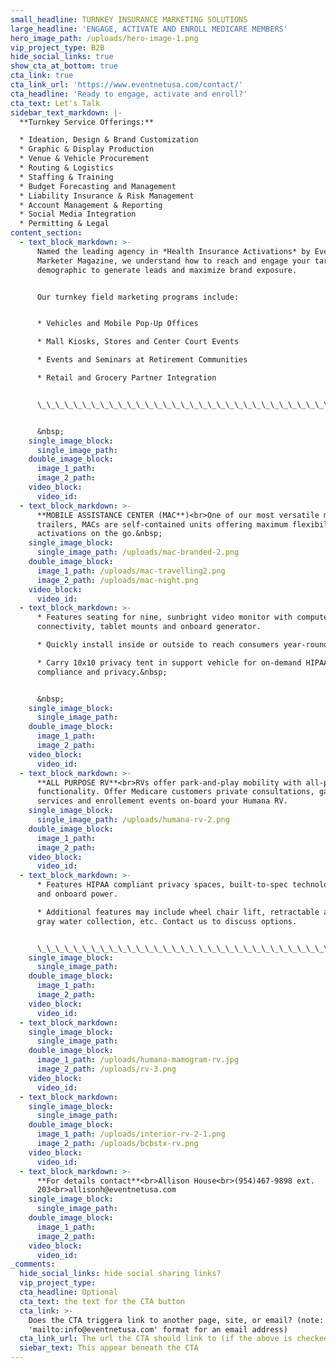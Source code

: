 ```yaml
---
small_headline: TURNKEY INSURANCE MARKETING SOLUTIONS
large_headline: 'ENGAGE, ACTIVATE AND ENROLL MEDICARE MEMBERS'
hero_image_path: /uploads/hero-image-1.png
vip_project_type: B2B
hide_social_links: true
show_cta_at_bottom: true
cta_link: true
cta_link_url: 'https://www.eventnetusa.com/contact/'
cta_headline: 'Ready to engage, activate and enroll?'
cta_text: Let's Talk
sidebar_text_markdown: |-
  **Turnkey Service Offerings:**

  * Ideation, Design & Brand Customization
  * Graphic & Display Production
  * Venue & Vehicle Procurement
  * Routing & Logistics
  * Staffing & Training
  * Budget Forecasting and Management
  * Liability Insurance & Risk Management
  * Account Management & Reporting
  * Social Media Integration
  * Permitting & Legal
content_section:
  - text_block_markdown: >-
      Named the leading agency in *Health Insurance Activations* by Event
      Marketer Magazine, we understand how to reach and engage your target
      demographic to generate leads and maximize brand exposure.


      Our turnkey field marketing programs include:


      * Vehicles and Mobile Pop-Up Offices

      * Mall Kiosks, Stores and Center Court Events

      * Events and Seminars at Retirement Communities

      * Retail and Grocery Partner Integration


      \_\_\_\_\_\_\_\_\_\_\_\_\_\_\_\_\_\_\_\_\_\_\_\_\_\_\_\_\_\_\_\_\_\_\_\_\_\_\_\_\_\_\_\_\_\_\_\_\_\_\_\_\_\_\_\_\_\_\_\_\_\_\_\_\_\_\_\_\_\_\_\_\_\_\_\_\_\_\_\_\_\_\_\_\_\_\_


      &nbsp;
    single_image_block:
      single_image_path:
    double_image_block:
      image_1_path:
      image_2_path:
    video_block:
      video_id:
  - text_block_markdown: >-
      **MOBILE ASSISTANCE CENTER (MAC**)<br>One of our most versatile marketing
      trailers, MACs are self-contained units offering maximum flexibility for
      activations on the go.&nbsp;
    single_image_block:
      single_image_path: /uploads/mac-branded-2.png
    double_image_block:
      image_1_path: /uploads/mac-travelling2.png
      image_2_path: /uploads/mac-night.png
    video_block:
      video_id:
  - text_block_markdown: >-
      * Features seating for nine, sunbright video monitor with computer
      connectivity, tablet mounts and onboard generator.

      * Quickly install inside or outside to reach consumers year-round.&nbsp;

      * Carry 10x10 privacy tent in support vehicle for on-demand HIPAA
      compliance and privacy.&nbsp;


      &nbsp;
    single_image_block:
      single_image_path:
    double_image_block:
      image_1_path:
      image_2_path:
    video_block:
      video_id:
  - text_block_markdown: >-
      **ALL PURPOSE RV**<br>RVs offer park-and-play mobility with all-purpose
      functionality. Offer Medicare customers private consultations, gap closing
      services and enrollement events on-board your Humana RV.
    single_image_block:
      single_image_path: /uploads/humana-rv-2.png
    double_image_block:
      image_1_path:
      image_2_path:
    video_block:
      video_id:
  - text_block_markdown: >-
      * Features HIPAA compliant privacy spaces, built-to-spec technology hookup
      and onboard power.

      * Additional features may include wheel chair lift, retractable awing and
      gray water collection, etc. Contact us to discuss options.


      \_\_\_\_\_\_\_\_\_\_\_\_\_\_\_\_\_\_\_\_\_\_\_\_\_\_\_\_\_\_\_\_\_\_\_\_\_\_\_\_\_\_\_\_\_\_\_\_\_\_\_\_\_\_\_\_\_\_\_\_\_\_\_\_\_\_\_\_\_\_\_\_\_\_\_\_\_\_\_\_\_\_\_\_\_\_\_
    single_image_block:
      single_image_path:
    double_image_block:
      image_1_path:
      image_2_path:
    video_block:
      video_id:
  - text_block_markdown:
    single_image_block:
      single_image_path:
    double_image_block:
      image_1_path: /uploads/humana-mamogram-rv.jpg
      image_2_path: /uploads/rv-3.png
    video_block:
      video_id:
  - text_block_markdown:
    single_image_block:
      single_image_path:
    double_image_block:
      image_1_path: /uploads/interior-rv-2-1.png
      image_2_path: /uploads/bcbstx-rv.png
    video_block:
      video_id:
  - text_block_markdown: >-
      **For details contact**<br>Allison House<br>(954)467-9898 ext.
      203<br>allisonh@eventnetusa.com
    single_image_block:
      single_image_path:
    double_image_block:
      image_1_path:
      image_2_path:
    video_block:
      video_id:
_comments:
  hide_social_links: hide social sharing links?
  vip_project_type:
  cta_headline: Optional
  cta_text: the text for the CTA button
  cta_link: >-
    Does the CTA triggera link to another page, site, or email? (note: use
    'mailto:info@eventnetusa.com' format for an email address)
  cta_link_url: The url the CTA should link to (if the above is checked)
  siebar_text: This appear beneath the CTA
---
```


